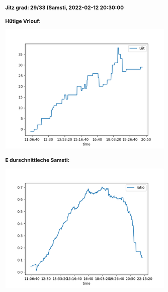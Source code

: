 ### Jitz grad: 29/33 (Samsti, 2022-02-12 20:30:00

### Hütige Vrlouf:
![Graph](Today.png)

### E durschnittleche Samsti:
![Graph](Samsti.png)